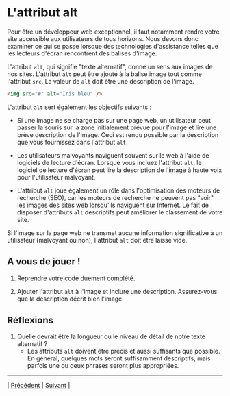 # L'attribut alt

Pour être un développeur web exceptionnel, il faut notamment rendre votre site accessible aux utilisateurs de tous horizons. Nous devons donc examiner ce qui se passe lorsque des technologies d'assistance telles que les lecteurs d'écran rencontrent des balises d'image.

L'attribut `alt`, qui signifie "texte alternatif", donne un sens aux images de nos sites. L'attribut `alt` peut être ajouté à la balise image tout comme l'attribut `src`. La valeur de `alt` doit être une description de l'image.
```html
<img src="#" alt="Iris bleu" />
```

L'attribut `alt` sert également les objectifs suivants :

- Si une image ne se charge pas sur une page web, un utilisateur peut passer la souris sur la zone initialement prévue pour l'image et lire une brève description de l'image. Ceci est rendu possible par la description que vous fournissez dans l'attribut `alt`.

- Les utilisateurs malvoyants naviguent souvent sur le web à l'aide de logiciels de lecture d'écran. Lorsque vous incluez l'attribut `alt`, le logiciel de lecture d'écran peut lire la description de l'image à haute voix pour l'utilisateur malvoyant.

- L'attribut `alt` joue également un rôle dans l'optimisation des moteurs de recherche (SEO), car les moteurs de recherche ne peuvent pas "voir" les images des sites web lorsqu'ils naviguent sur Internet. Le fait de disposer d'attributs `alt` descriptifs peut améliorer le classement de votre site.

Si l'image sur la page web ne transmet aucune information significative à un utilisateur (malvoyant ou non), l'attribut `alt` doit être laissé vide.

## A vous de jouer !

1. Reprendre votre code duement complété.

2. Ajouter l'attribut `alt` à l'image et inclure une description. Assurez-vous que la description décrit bien l'image.

## Réflexions

1. Quelle devrait être la longueur ou le niveau de détail de notre texte alternatif ?
    - Les attributs `alt` doivent être précis et aussi suffisants que possible. En général, quelques mots seront suffisamment descriptifs, mais parfois une ou deux phrases seront plus appropriées.

___
| [Précédent](./13-image.md)       | [Suivant](./15-video.md)        |
